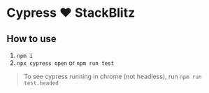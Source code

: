 # Cypress ❤️ StackBlitz

## How to use

1. `npm i`
2. `npx cypress open` or `npm run test`

> To see cypress running in chrome (not headless), run `npm run test.headed`


